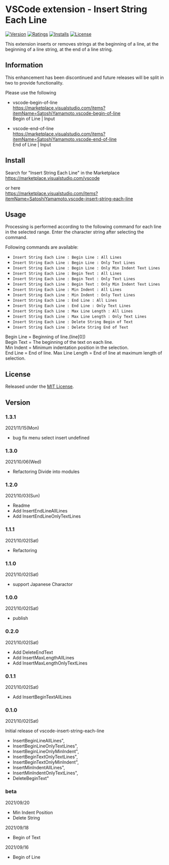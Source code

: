 # VSCode extension - Insert String Each Line

[![Version][version-badge]][marketplace]
[![Ratings][ratings-badge]][marketplace-ratings]
[![Installs][installs-badge]][marketplace]
[![License][license-badge]][license]

This extension inserts or removes strings at the beginning of a line, at the beginning of a line string, at the end of a line string.

## Information

This enhancement has been discontinued and future releases will be split in two to provide functionality.

Please use the following

- vscode-begin-of-line  
https://marketplace.visualstudio.com/items?itemName=SatoshiYamamoto.vscode-begin-of-line  
Begin of Line | Input

- vscode-end-of-line  
https://marketplace.visualstudio.com/items?itemName=SatoshiYamamoto.vscode-end-of-line  
End of Line | Input

## Install

Search for "Insert String Each Line" in the Marketplace  
https://marketplace.visualstudio.com/vscode

or here  
https://marketplace.visualstudio.com/items?itemName=SatoshiYamamoto.vscode-insert-string-each-line

## Usage

Processing is performed according to the following command for each line in the selected range.
Enter the character string after selecting the command.

Following commands are available:

- `Insert String Each Line : Begin Line : All Lines`
- `Insert String Each Line : Begin Line : Only Text Lines`
- `Insert String Each Line : Begin Line : Only Min Indent Text Lines`
- `Insert String Each Line : Begin Text : All Lines`
- `Insert String Each Line : Begin Text : Only Text Lines`
- `Insert String Each Line : Begin Text : Only Min Indent Text Lines`
- `Insert String Each Line : Min Indent : All Lines`
- `Insert String Each Line : Min Indent : Only Text Lines`
- `Insert String Each Line : End Line : All Lines`
- `Insert String Each Line : End Line : Only Text Lines`
- `Insert String Each Line : Max Line Length : All Lines`
- `Insert String Each Line : Max Line Length : Only Text Lines`
- `Insert String Each Line : Delete String Begin of Text`
- `Insert String Each Line : Delete String End of Text`

Begin Line = Beginning of line.(line[0])  
Begin Text = The beginning of the text on each line.  
Min Indent = Minimum indentation position in the selection.  
End Line = End of line.
Max Line Length = End of line at maximum length of selection.  

## License

Released under the [MIT License][license].

[version-badge]: https://vsmarketplacebadge.apphb.com/version/SatoshiYamamoto.vscode-insert-string-each-line.svg
[ratings-badge]: https://vsmarketplacebadge.apphb.com/rating/SatoshiYamamoto.vscode-insert-string-each-line.svg
[installs-badge]: https://vsmarketplacebadge.apphb.com/installs/SatoshiYamamoto.vscode-insert-string-each-line.svg
[license-badge]: https://img.shields.io/github/license/standard-software/vscode-insert-string-each-line.svg

[marketplace]: https://marketplace.visualstudio.com/items?itemName=SatoshiYamamoto.vscode-insert-string-each-line
[marketplace-ratings]: https://marketplace.visualstudio.com/items?itemName=SatoshiYamamoto.vscode-insert-string-each-line#review-details
[license]: https://github.com/standard-software/vscode-insert-string-each-line/blob/master/LICENSE

## Version

### 1.3.1
2021/11/15(Mon)
- bug fix menu select insert undefined

### 1.3.0
2021/10/06(Wed)
- Refactoring Divide into modules

### 1.2.0
2021/10/03(Sun)
- Readme
- Add InsertEndLineAllLines
- Add InsertEndLineOnlyTextLines

### 1.1.1
2021/10/02(Sat)
- Refactoring

### 1.1.0
2021/10/02(Sat)
- support Japanese Charactor

### 1.0.0
2021/10/02(Sat)
- publish

### 0.2.0
2021/10/02(Sat)

- Add DeleteEndText
- Add InsertMaxLengthAllLines
- Add InsertMaxLengthOnlyTextLines

### 0.1.1
2021/10/02(Sat)

- Add InsertBeginTextAllLines

### 0.1.0
2021/10/02(Sat)

Initial release of vscode-insert-string-each-line

- InsertBeginLineAllLines",
- InsertBeginLineOnlyTextLines",
- InsertBeginLineOnlyMinIndent",
- InsertBeginTextOnlyTextLines",
- InsertBeginTextOnlyMinIndent",
- InsertMinIndentAllLines",
- InsertMinIndentOnlyTextLines",
- DeleteBeginText"

### beta
2021/09/20
- Min Indent Position
- Delete String

2021/09/18
- Begin of Text

2021/09/16
- Begin of Line

